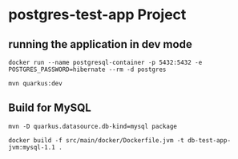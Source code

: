 # postgres-test-app Project

## running the application in dev mode

```
docker run --name postgresql-container -p 5432:5432 -e POSTGRES_PASSWORD=hibernate --rm -d postgres
```

```
mvn quarkus:dev
```

## Build for MySQL

```
mvn -D quarkus.datasource.db-kind=mysql package

docker build -f src/main/docker/Dockerfile.jvm -t db-test-app-jvm:mysql-1.1 .
```
